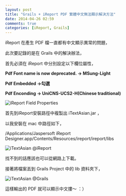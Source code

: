 ```yaml
---
layout: post
title: "Grails + iReport PDF 繁體中文無法顯示解決方法"
date: 2014-04-26 02:59
comments: true
categories: [iReport, Grails]
---
```

iReport 在產生 PDF 檔一直都有中文顯示異常的問題，

此次要記錄的是在 Grails 中的解決辦法，

首先必須在 iReport 中分別設定以下欄位屬性，

**Pdf Font name is now deprecated. -> MSung-Light**

**Pdf Embedded ->勾選**

**Pdf Enconding -> UniCNS-UCS2-H(Chinese traditional)**

![iReport Field Properties](https://farm3.staticflickr.com/2930/13987705336_f0d5782478_n.jpg)

首先到iReport安裝路徑中複製出 iTextAsian.jar ，

以我安裝在 mac 中路徑如下，

/Applications/Jaspersoft iReport Designer.app/Contents/Resources/ireport/ireport/libs

![iTextAsian @iReport](https://farm6.staticflickr.com/5331/13987706016_05fe74337a.jpg)

找不到的話應該也可以從網路上下載。

接著將檔案丟到 Grails Project 中的 lib 資料夾下，

![iTextAsian @Grails](https://farm8.staticflickr.com/7374/13987705366_2f5173dc86.jpg)

這樣輸出的 PDF 就可以顯示中文摟～ ：）



